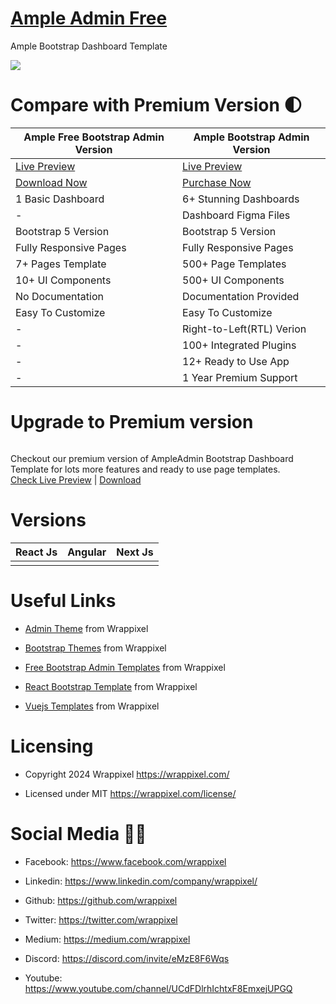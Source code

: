 # <a href="https://demos.wrappixel.com/free-admin-templates/bootstrap/ample-bootstrap-free/html/index.html">Ample Admin Free</a>
Ample Bootstrap Dashboard Template

<!-- Main image of Template -->
<a target="_blank" href="https://www.wrappixel.com/templates/ample-admin-lite/">
  <img src="https://www.wrappixel.com/wp-content/uploads/edd/2020/04/ample-admin-bootstrap-lite-y.jpg" />
</a>


# Compare with Premium Version 🌓

<table>
<thead>
<tr>
<th>Ample Free Bootstrap Admin Version</th>
<th>Ample Bootstrap Admin Version</th>
</tr>
</thead>
<tbody>
<tr>
  <td>
    <a href="https://demos.wrappixel.com/free-admin-templates/bootstrap/ample-bootstrap-free/html/index.html">Live Preview</a>
  </td>
  <td>
  <a href="https://bootstrapdemos.wrappixel.com/ample/dist/main/index.html">Live Preview</a>
  </td>
</tr>
<tr>
  <td>
      <a href="https://www.wrappixel.com/templates/ample-admin-lite/">Download Now</a>
  </td>
  <td>
    <a href="https://www.wrappixel.com/templates/ampleadmin/?ref=33">Purchase Now</a>
  </td>
</tr>
<tr>
  <td>
  1 Basic Dashboard
  </td>
  <td>
  6+ Stunning Dashboards
  </td>
</tr>
<tr>
  <td>
  -
  </td>
  <td>
  Dashboard Figma Files
  </td>
</tr>
<tr>
  <td>
  Bootstrap 5 Version
  </td>
  <td>
  Bootstrap 5 Version
  </td>
</tr>
<tr>
  <td>
  Fully Responsive Pages
  </td>
  <td>
  Fully Responsive Pages
  </td>
</tr>
<tr>
  <td>
  7+ Pages Template
  </td>
  <td>
  500+ Page Templates
  </td>
</tr>
<tr>
  <td>
  10+ UI Components
  </td>
  <td>
  500+ UI Components
  </td>
</tr>
<tr>
  <td>
  No Documentation
  </td>
  <td>
  Documentation Provided
  </td>
</tr>
<tr>
  <td>
  Easy To Customize
  </td>
  <td>
  Easy To Customize
  </td>
</tr>
<tr>
  <td>
  -
  </td>
  <td>
  Right-to-Left(RTL) Verion
  </td>
</tr>
<tr>
  <td>
  -
  </td>
  <td>
  100+ Integrated Plugins
  </td>
</tr>
<tr>
  <td>
  -
  </td>
  <td>
  12+ Ready to Use App
  </td>
</tr>
<tr>
  <td>
  -
  </td>
  <td>
  1 Year Premium Support
  </td>
</tr>
</tbody>
</table>

# Upgrade to Premium version

<a target="_blank" href="https://www.wrappixel.com/templates/ampleadmin/?ref=33">
  <img src="https://www.wrappixel.com/wp-content/uploads/edd/2020/04/ample-admin-bootstrap-y.jpg" alt="">
</a>
<p>
  Checkout our premium version of AmpleAdmin Bootstrap Dashboard Template for lots more features and ready to use page templates.<br>
  <a href="https://bootstrapdemos.wrappixel.com/ample/dist/main/index.html">Check Live Preview</a> | <a href="https://www.wrappixel.com/templates/ampleadmin/?ref=33">Download</a>
</p>

<!-- Versions of Template -->
# Versions
<table>
<thead>
<tr>
<th>React Js</th>
<th>Angular</th>
<th>Next Js</th>
</tr>
</thead>
<tbody>
<tr>
<td>
  <a href="https://www.wrappixel.com/templates/ample-react-dashboard/" width="150px">
    <img src="https://www.wrappixel.com/wp-content/uploads/edd/2020/09/ample-react-admin-template-y.png" alt="" style="max-width:150px;">
  </a>
</td>
<td>
  <a href="https://www.wrappixel.com/templates/ample-admin-angular/" rel="nofollow" width="150px">
    <img src="https://www.wrappixel.com/wp-content/uploads/edd/2020/04/ample-admin-angular-y.jpg" alt="" style="max-width:150px;">
  </a>
</td>
<td>
  <a href="https://www.wrappixel.com/templates/ample-nextjs-admin-dashboard/" width="150px">
    <img src="https://www.wrappixel.com/wp-content/uploads/edd/2022/02/ample.jpg" alt="" style="max-width:150px;">
  </a>
</td>
</td>
  
</tr>
</tbody>
</table>





<!-- Useful Links of Template -->
# Useful Links
- <p><a href="https://www.wrappixel.com/">Admin Theme</a> from Wrappixel</p>
- <p><a href="https://www.wrappixel.com/templates/materialpro/">Bootstrap Themes</a> from Wrappixel</p>
- <p><a href="https://www.wrappixel.com/templates/materialpro-lite/">Free Bootstrap Admin Templates</a> from Wrappixel</p>
- <p><a href="https://www.wrappixel.com/templates/materialpro-react-redux-admin/">React Bootstrap Template</a> from Wrappixel</p>
- <p><a href="https://www.wrappixel.com/templates/materialpro-vuetify-admin/">Vuejs Templates</a> from Wrappixel</p>


<!-- Licensing of Template -->
# Licensing
- <p>Copyright 2024 Wrappixel <a href="https://www.wrappixel.com/">https://wrappixel.com/</a></p>
- <p>Licensed under MIT <a href="https://www.wrappixel.com/license/">https://wrappixel.com/license/</a></p>


<!-- Social Media of Adminmart -->
# Social Media 👭🏼
- <p>Facebook: <a href="https://www.facebook.com/wrappixel">https://www.facebook.com/wrappixel</a></p>
- <p>Linkedin: <a href="https://www.linkedin.com/company/wrappixel/">https://www.linkedin.com/company/wrappixel/</a></p>
- <p>Github: <a href="https://github.com/wrappixel">https://github.com/wrappixel</a></p>
- <p>Twitter: <a href="https://twitter.com/wrappixel">https://twitter.com/wrappixel</a></p>
- <p>Medium: <a href="https://medium.com/wrappixel">https://medium.com/wrappixel</a></p>
- <p>Discord: <a href="https://discord.com/invite/eMzE8F6Wqs">https://discord.com/invite/eMzE8F6Wqs</a></p>
- <p>Youtube: <a href="https://www.youtube.com/channel/UCdFDlrhIchtxF8EmxejUPGQ">https://www.youtube.com/channel/UCdFDlrhIchtxF8EmxejUPGQ</a></p>

